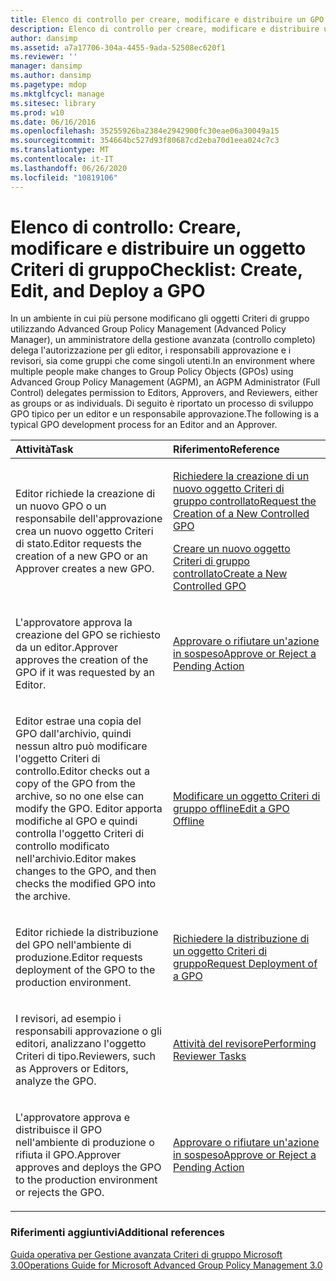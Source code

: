 ```yaml
---
title: Elenco di controllo per creare, modificare e distribuire un GPO
description: Elenco di controllo per creare, modificare e distribuire un GPO
author: dansimp
ms.assetid: a7a17706-304a-4455-9ada-52508ec620f1
ms.reviewer: ''
manager: dansimp
ms.author: dansimp
ms.pagetype: mdop
ms.mktglfcycl: manage
ms.sitesec: library
ms.prod: w10
ms.date: 06/16/2016
ms.openlocfilehash: 35255926ba2384e2942900fc30eae06a30049a15
ms.sourcegitcommit: 354664bc527d93f80687cd2eba70d1eea024c7c3
ms.translationtype: MT
ms.contentlocale: it-IT
ms.lasthandoff: 06/26/2020
ms.locfileid: "10819106"
---
```

# <span data-ttu-id="a7050-103">Elenco di controllo: Creare, modificare e distribuire un oggetto Criteri di gruppo</span><span class="sxs-lookup"><span data-stu-id="a7050-103">Checklist: Create, Edit, and Deploy a GPO</span></span>


<span data-ttu-id="a7050-104">In un ambiente in cui più persone modificano gli oggetti Criteri di gruppo utilizzando Advanced Group Policy Management (Advanced Policy Manager), un amministratore della gestione avanzata (controllo completo) delega l'autorizzazione per gli editor, i responsabili approvazione e i revisori, sia come gruppi che come singoli utenti.</span><span class="sxs-lookup"><span data-stu-id="a7050-104">In an environment where multiple people make changes to Group Policy Objects (GPOs) using Advanced Group Policy Management (AGPM), an AGPM Administrator (Full Control) delegates permission to Editors, Approvers, and Reviewers, either as groups or as individuals.</span></span> <span data-ttu-id="a7050-105">Di seguito è riportato un processo di sviluppo GPO tipico per un editor e un responsabile approvazione.</span><span class="sxs-lookup"><span data-stu-id="a7050-105">The following is a typical GPO development process for an Editor and an Approver.</span></span>

<table>
<colgroup>
<col width="50%" />
<col width="50%" />
</colgroup>
<thead>
<tr class="header">
<th align="left"><span data-ttu-id="a7050-106">Attività</span><span class="sxs-lookup"><span data-stu-id="a7050-106">Task</span></span></th>
<th align="left"><span data-ttu-id="a7050-107">Riferimento</span><span class="sxs-lookup"><span data-stu-id="a7050-107">Reference</span></span></th>
</tr>
</thead>
<tbody>
<tr class="odd">
<td align="left"><p><span data-ttu-id="a7050-108">Editor richiede la creazione di un nuovo GPO o un responsabile dell'approvazione crea un nuovo oggetto Criteri di stato.</span><span class="sxs-lookup"><span data-stu-id="a7050-108">Editor requests the creation of a new GPO or an Approver creates a new GPO.</span></span></p></td>
<td align="left"><p><a href="request-the-creation-of-a-new-controlled-gpo-agpm30ops.md" data-raw-source="[Request the Creation of a New Controlled GPO](request-the-creation-of-a-new-controlled-gpo-agpm30ops.md)"><span data-ttu-id="a7050-109">Richiedere la creazione di un nuovo oggetto Criteri di gruppo controllato</span><span class="sxs-lookup"><span data-stu-id="a7050-109">Request the Creation of a New Controlled GPO</span></span></a></p>
<p><a href="create-a-new-controlled-gpo-agpm30ops.md" data-raw-source="[Create a New Controlled GPO](create-a-new-controlled-gpo-agpm30ops.md)"><span data-ttu-id="a7050-110">Creare un nuovo oggetto Criteri di gruppo controllato</span><span class="sxs-lookup"><span data-stu-id="a7050-110">Create a New Controlled GPO</span></span></a></p></td>
</tr>
<tr class="even">
<td align="left"><p><span data-ttu-id="a7050-111">L'approvatore approva la creazione del GPO se richiesto da un editor.</span><span class="sxs-lookup"><span data-stu-id="a7050-111">Approver approves the creation of the GPO if it was requested by an Editor.</span></span></p></td>
<td align="left"><p><a href="approve-or-reject-a-pending-action-agpm30ops.md" data-raw-source="[Approve or Reject a Pending Action](approve-or-reject-a-pending-action-agpm30ops.md)"><span data-ttu-id="a7050-112">Approvare o rifiutare un'azione in sospeso</span><span class="sxs-lookup"><span data-stu-id="a7050-112">Approve or Reject a Pending Action</span></span></a></p></td>
</tr>
<tr class="odd">
<td align="left"><p><span data-ttu-id="a7050-113">Editor estrae una copia del GPO dall'archivio, quindi nessun altro può modificare l'oggetto Criteri di controllo.</span><span class="sxs-lookup"><span data-stu-id="a7050-113">Editor checks out a copy of the GPO from the archive, so no one else can modify the GPO.</span></span> <span data-ttu-id="a7050-114">Editor apporta modifiche al GPO e quindi controlla l'oggetto Criteri di controllo modificato nell'archivio.</span><span class="sxs-lookup"><span data-stu-id="a7050-114">Editor makes changes to the GPO, and then checks the modified GPO into the archive.</span></span></p></td>
<td align="left"><p><a href="edit-a-gpo-offline-agpm30ops.md" data-raw-source="[Edit a GPO Offline](edit-a-gpo-offline-agpm30ops.md)"><span data-ttu-id="a7050-115">Modificare un oggetto Criteri di gruppo offline</span><span class="sxs-lookup"><span data-stu-id="a7050-115">Edit a GPO Offline</span></span></a></p></td>
</tr>
<tr class="even">
<td align="left"><p><span data-ttu-id="a7050-116">Editor richiede la distribuzione del GPO nell'ambiente di produzione.</span><span class="sxs-lookup"><span data-stu-id="a7050-116">Editor requests deployment of the GPO to the production environment.</span></span></p></td>
<td align="left"><p><a href="request-deployment-of-a-gpo-agpm30ops.md" data-raw-source="[Request Deployment of a GPO](request-deployment-of-a-gpo-agpm30ops.md)"><span data-ttu-id="a7050-117">Richiedere la distribuzione di un oggetto Criteri di gruppo</span><span class="sxs-lookup"><span data-stu-id="a7050-117">Request Deployment of a GPO</span></span></a></p></td>
</tr>
<tr class="odd">
<td align="left"><p><span data-ttu-id="a7050-118">I revisori, ad esempio i responsabili approvazione o gli editori, analizzano l'oggetto Criteri di tipo.</span><span class="sxs-lookup"><span data-stu-id="a7050-118">Reviewers, such as Approvers or Editors, analyze the GPO.</span></span></p></td>
<td align="left"><p><a href="performing-reviewer-tasks-agpm30ops.md" data-raw-source="[Performing Reviewer Tasks](performing-reviewer-tasks-agpm30ops.md)"><span data-ttu-id="a7050-119">Attività del revisore</span><span class="sxs-lookup"><span data-stu-id="a7050-119">Performing Reviewer Tasks</span></span></a></p></td>
</tr>
<tr class="even">
<td align="left"><p><span data-ttu-id="a7050-120">L'approvatore approva e distribuisce il GPO nell'ambiente di produzione o rifiuta il GPO.</span><span class="sxs-lookup"><span data-stu-id="a7050-120">Approver approves and deploys the GPO to the production environment or rejects the GPO.</span></span></p></td>
<td align="left"><p><a href="approve-or-reject-a-pending-action-agpm30ops.md" data-raw-source="[Approve or Reject a Pending Action](approve-or-reject-a-pending-action-agpm30ops.md)"><span data-ttu-id="a7050-121">Approvare o rifiutare un'azione in sospeso</span><span class="sxs-lookup"><span data-stu-id="a7050-121">Approve or Reject a Pending Action</span></span></a></p></td>
</tr>
</tbody>
</table>

 

### <span data-ttu-id="a7050-122">Riferimenti aggiuntivi</span><span class="sxs-lookup"><span data-stu-id="a7050-122">Additional references</span></span>

[<span data-ttu-id="a7050-123">Guida operativa per Gestione avanzata Criteri di gruppo Microsoft 3.0</span><span class="sxs-lookup"><span data-stu-id="a7050-123">Operations Guide for Microsoft Advanced Group Policy Management 3.0</span></span>](operations-guide-for-microsoft-advanced-group-policy-management-30-agpm30ops.md)

 

 





